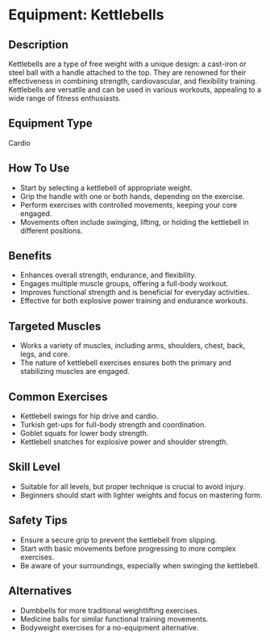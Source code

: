 # Equipment: Kettlebells

## Description
Kettlebells are a type of free weight with a unique design: a cast-iron or steel ball with a handle attached to the top. They are renowned for their effectiveness in combining strength, cardiovascular, and flexibility training. Kettlebells are versatile and can be used in various workouts, appealing to a wide range of fitness enthusiasts.

## Equipment Type
Cardio

## How To Use
<ul><li>Start by selecting a kettlebell of appropriate weight.</li><li>Grip the handle with one or both hands, depending on the exercise.</li><li>Perform exercises with controlled movements, keeping your core engaged.</li><li>Movements often include swinging, lifting, or holding the kettlebell in different positions.</li></ul>

## Benefits
<ul><li>Enhances overall strength, endurance, and flexibility.</li><li>Engages multiple muscle groups, offering a full-body workout.</li><li>Improves functional strength and is beneficial for everyday activities.</li><li>Effective for both explosive power training and endurance workouts.</li></ul>

## Targeted Muscles
<ul><li>Works a variety of muscles, including arms, shoulders, chest, back, legs, and core.</li><li>The nature of kettlebell exercises ensures both the primary and stabilizing muscles are engaged.</li></ul>

## Common Exercises
<ul><li>Kettlebell swings for hip drive and cardio.</li><li>Turkish get-ups for full-body strength and coordination.</li><li>Goblet squats for lower body strength.</li><li>Kettlebell snatches for explosive power and shoulder strength.</li></ul>

## Skill Level
<ul><li>Suitable for all levels, but proper technique is crucial to avoid injury.</li><li>Beginners should start with lighter weights and focus on mastering form.</li></ul>

## Safety Tips
<ul><li>Ensure a secure grip to prevent the kettlebell from slipping.</li><li>Start with basic movements before progressing to more complex exercises.</li><li>Be aware of your surroundings, especially when swinging the kettlebell.</li></ul>

## Alternatives
<ul><li>Dumbbells for more traditional weightlifting exercises.</li><li>Medicine balls for similar functional training movements.</li><li>Bodyweight exercises for a no-equipment alternative.</li></ul>

